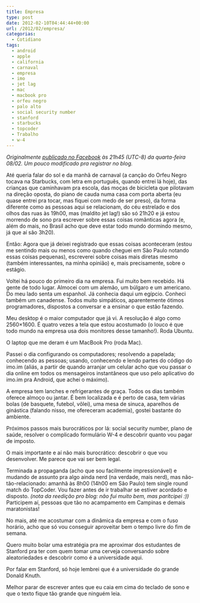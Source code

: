 ```yaml
---
title: Empresa
type: post
date: 2012-02-10T04:44:44+00:00
url: /2012/02/empresa/
categorias:
  - Cotidiano
tags:
  - android
  - apple
  - california
  - carnaval
  - empresa
  - imo
  - jet lag
  - mac
  - macbook pro
  - orfeu negro
  - palo alto
  - social security number
  - stanford
  - starbucks
  - topcoder
  - Trabalho
  - w-4
---
```


_Originalmente [publicado no Facebook][1] às 21h45 (UTC-8) da quarta-feira 08/02. Um pouco modificado pra registrar no blog._

Até queria falar do sol e da manhã de carnaval (a canção do Orfeu Negro tocava na Starbucks, com letra em português, quando entrei lá hoje), das crianças que caminhavam pra escola, das moças de bicicleta que pilotavam na direção oposta, do piano de cauda numa casa com porta aberta (eu quase entrei pra tocar, mas fiquei com medo de ser preso), da forma diferente como as pessoas aqui se relacionam, do céu estrelado e dos olhos das ruas às 19h00, mas (maldito jet lag!) são só 21h20 e já estou morrendo de sono pra escrever sobre essas coisas românticas agora (e, além do mais, no Brasil acho que deve estar todo mundo dormindo mesmo, já que aí são 3h20).

Então: Agora que já deixei registrado que essas coisas aconteceram (estou me sentindo mais ou menos como quando cheguei em São Paulo notando essas coisas pequenas), escreverei sobre coisas mais diretas mesmo (também interessantes, na minha opinião) e, mais precisamente, sobre o estágio.

Voltei há pouco do primeiro dia na empresa. Fui muito bem recebido. Há gente de todo lugar. Almocei com um alemão, um búlgaro e um americano. Do meu lado senta um espanhol. Já conhecia daqui um egípcio. Conheci também um canadense. Todos muito simpáticos, aparentemente ótimos programadores, dispostos a conversar e a ensinar o que estão fazendo.

Meu desktop é o maior computador que já vi. A resolução é algo como 2560×1600. É quatro vezes a tela que estou acostumado (o louco é que todo mundo na empresa usa dois monitores desse tamanho!). Roda Ubuntu.

O laptop que me deram é um MacBook Pro (roda Mac).

Passei o dia configurando os computadores; resolvendo a papelada; conhecendo as pessoas; usando, conhecendo e lendo partes do código do imo.im (aliás, a partir de quando arranjar um celular acho que vou passar o dia online em todos os mensageiros instantâneos que uso pelo aplicativo do imo.im pra Android, que achei o máximo).

A empresa tem lanches e refrigerantes de graça. Todos os dias também oferece almoço ou jantar. É bem localizada e é perto de casa, tem várias bolas (de basquete, futebol, vôlei), uma mesa de sinuca, aparelhos de ginástica (falando nisso, me ofereceram academia), gostei bastante do ambiente.

Próximos passos mais burocráticos por lá: social security number, plano de saúde, resolver o complicado formulário W-4 e descobrir quanto vou pagar de imposto.

O mais importante e aí não mais burocrático: descobrir o que vou desenvolver. Me parece que vai ser bem legal.

Terminada a propaganda (acho que sou facilmente impressionável) e mudando de assunto pra algo ainda nerd (na verdade, mais nerd), mas não-tão-relacionado: amanhã às 8h00 (14h00 em São Paulo) tem single round match do TopCoder. Vou fazer antes de ir trabalhar se estiver acordado e disposto. _(nota da reedição pro blog: não fui muito bem, mas paritcipei :))_ Participem aí, pessoas que tão no acampamento em Campinas e demais maratonistas!

No mais, até me acostumar com a dinâmica da empresa e com o fuso horário, acho que só vou conseguir aproveitar bem o tempo livre do fim de semana.

Quero muito bolar uma estratégia pra me aproximar dos estudantes de Stanford pra ter com quem tomar uma cerveja conversando sobre aleatoriedades e descobrir como é a universidade aqui.

Por falar em Stanford, só hoje lembrei que é a universidade do grande Donald Knuth.

Melhor parar de escrever antes que eu caia em cima do teclado de sono e que o texto fique tão grande que ninguém leia.

[1]: https://www.facebook.com/madeira.usp/posts/3259486444828
